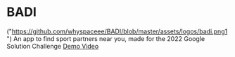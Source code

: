# BADI
("https://github.com/whyspaceee/BADI/blob/master/assets/logos/badi.png1")
An app to find sport partners near you, made for the 2022 Google Solution Challenge
[Demo Video](https://youtu.be/4r5762pWDws)
